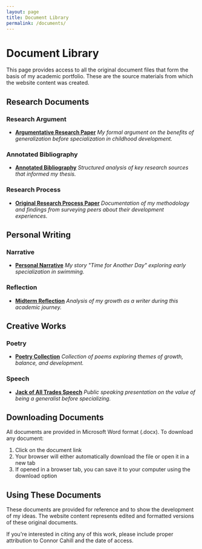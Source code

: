 ```yaml
---
layout: page
title: Document Library
permalink: /documents/
---
```


# Document Library

This page provides access to all the original document files that form the basis of my academic portfolio. These are the source materials from which the website content was created.

## Research Documents

### Research Argument
- [**Argumentative Research Paper**](/assets/documents/Argumentitive-Research-Paper.docx)
  *My formal argument on the benefits of generalization before specialization in childhood development.*

### Annotated Bibliography
- [**Annotated Bibliography**](/assets/documents/Annotated-Bibliography.docx)
  *Structured analysis of key research sources that informed my thesis.*

### Research Process
- [**Original Research Process Paper**](/assets/documents/Original-Research-Process-Paper.docx)
  *Documentation of my methodology and findings from surveying peers about their development experiences.*

## Personal Writing

### Narrative
- [**Personal Narrative**](/assets/documents/Narrative.docx)
  *My story "Time for Another Day" exploring early specialization in swimming.*

### Reflection
- [**Midterm Reflection**](/assets/documents/Midterm-Reflection.docx)
  *Analysis of my growth as a writer during this academic journey.*

## Creative Works

### Poetry
- [**Poetry Collection**](/assets/documents/103-Poetry.docx)
  *Collection of poems exploring themes of growth, balance, and development.*

### Speech
- [**Jack of All Trades Speech**](/assets/documents/Jack-of-All-Trades-Speech.docx)
  *Public speaking presentation on the value of being a generalist before specializing.*

## Downloading Documents

All documents are provided in Microsoft Word format (.docx). To download any document:

1. Click on the document link
2. Your browser will either automatically download the file or open it in a new tab
3. If opened in a browser tab, you can save it to your computer using the download option

## Using These Documents

These documents are provided for reference and to show the development of my ideas. The website content represents edited and formatted versions of these original documents.

If you're interested in citing any of this work, please include proper attribution to Connor Cahill and the date of access.